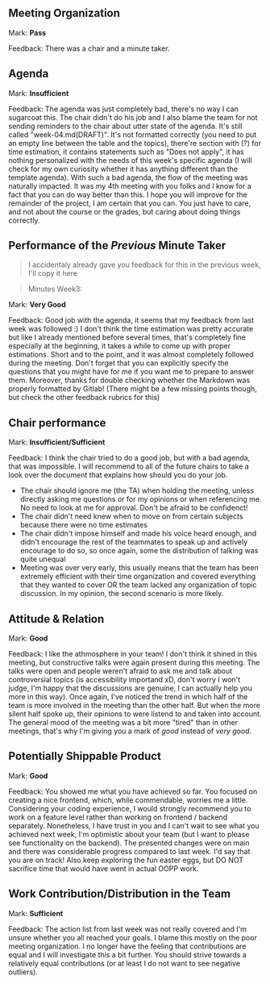 ## Meeting Organization

Mark: **Pass**

Feedback: There was a chair and a minute taker. 


## Agenda 


Mark: **Insufficient**

Feedback: The agenda was just completely bad, there's no way I can sugarcoat this. The chair didn't do his job and I also blame the team for not sending reminders to the chair about utter state of the agenda. It's still called "week-04.md(DRAFT)". It's not formatted correctly (you need to put an empty line between the table and the topics), there're section with (?) for time estimation, it contains statements such as "Does not apply", it has nothing personalized with the needs of this week's specific agenda (I will check for my own curiosity whether it has anything different than the template agenda). With such a bad agenda, the flow of the meeting was naturally impacted. It was my 4th meeting with you folks and I know for a fact that you can do way better than this. I hope you will improve for the remainder of the project, I am certain that you can. You just have to care, and not about the course or the grades, but caring about doing things correctly.


## Performance of the *Previous* Minute Taker

> I accidentaly already gave you feedback for this in the previous week, I'll copy it here

> Minutes Week3:

Mark: **Very Good**

Feedback: Good job with the agenda, it seems that my feedback from last week was followed :) I don't think the time estimation was pretty accurate but like I already mentioned before several times, that's completely fine especially at the beginning, it takes a while to come up with proper estimations. Short and to the point, and it was almost completely followed during the meeting. Don't forget that you can explicitly specify the questions that you might have for me if you want me to prepare to answer them. Moreover, thanks for double checking whether the Markdown was properly formatted by Gitlab! (There might be a few missing points though, but check the other feedback rubrics for this)


## Chair performance


Mark: **Insufficient/Sufficient**

Feedback: I think the chair tried to do a good job, but with a bad agenda, that was impossible. I will recommend to all of the future chairs to take a look over the document that explains how should you do your job. 
- The chair should ignore me (the TA) when holding the meeting, unless directly asking me questions or for my opinions or when referencing me. No need to look at me for approval. Don't be afraid to be confidenct!
- The chair didn't need knew when to move on from certain subjects because there were no time estimates
- The chair didn't impose himself and made his voice heard enough, and didn't encourage the rest of the teammates to speak up and actively encourage to do so, so once again, some the distribution of talking was quite unequal
- Meeting was over very early, this usually means that the team has been extremely efficient with their time organization and covered everything that they wanted to cover OR the team lacked any organization of topic discussion. In my opinion, the second scenario is more likely.

## Attitude & Relation

Mark: **Good**

Feedback: I like the athmosphere in your team! I don't think it shined in this meeting, but constructive talks were again present during this meeting. The talks were open and people weren't afraid to ask me and talk about controversial topics (is accessibility importand xD, don't worry I won't judge, I'm happy that the discussions are genuine, I can actually help you more in this way). Once again, I've noticed the trend in which half of the team is more involved in the meeting than the other half. But when the more silent half spoke up, their opinions to were listend to and taken into account. The general mood of the meeting was a bit more "tired" than in other meetings, that's why I'm giving you a mark of *good* instead of *very good*.

## Potentially Shippable Product

Mark: **Good**

Feedback: You showed me what you have achieved so far. You focused on creating a nice frontend, which, while commendable, worries me a little. Considering your coding experience, I would strongly recommend you to work on a feature level rather than working on frontend / backend separately. Nonetheless, I have trust in you and I can't wait to see what you achieved next week, I'm optimistic about your team (but I want to please see functionality on the backend). The presented changes were on main and there was considerable progress compared to last week. I'd say that you are on track! Also keep exploring the fun easter eggs, but DO NOT sacrifice time that would have went in actual OOPP work.


## Work Contribution/Distribution in the Team

Mark: **Sufficient**

Feedback: The action list from last week was not really covered and I'm unsure whether you all reached your goals. I blame this mostly on the poor meeting organization. I no longer have the feeling that contributions are equal and I will investigate this a bit further. You should strive towards a relatively equal contributions (or at least I do not want to see negative outliers).
